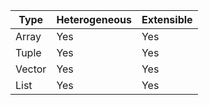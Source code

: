 | Type   | Heterogeneous | Extensible |
|--------|---------------|------------|
| Array  | Yes           | Yes        |
| Tuple  | Yes           | Yes        |
| Vector | Yes           | Yes        |
| List   | Yes           | Yes        |
